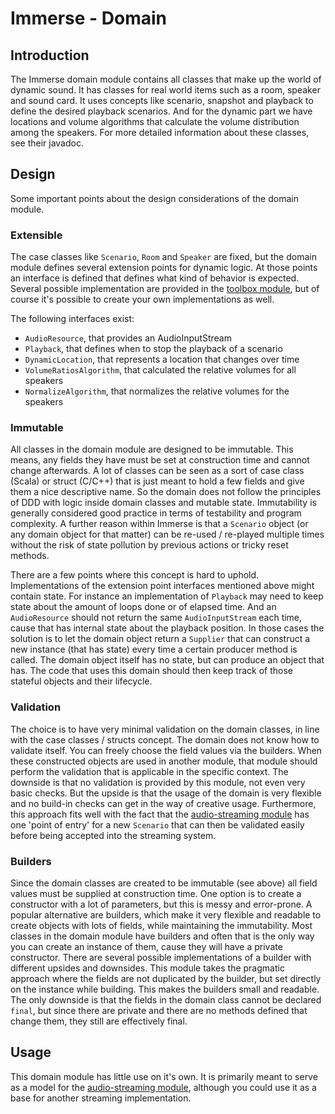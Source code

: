 # Immerse - Domain

## Introduction

The Immerse domain module contains all classes that make up the world of dynamic sound. It has classes for real world items such as a room,
speaker and sound card. It uses concepts like scenario, snapshot and playback to define the desired playback scenarios. And for the dynamic part
we have locations and volume algorithms that calculate the volume distribution among the speakers. For more detailed information about these
classes, see their javadoc.

## Design

Some important points about the design considerations of the domain module.

### Extensible

The case classes like `Scenario`, `Room` and `Speaker` are fixed, but the domain module defines several extension points for dynamic logic.
At those points an interface is defined that defines what kind of behavior is expected. Several possible implementation are
provided in the [toolbox module](../toolbox/README.md), but of course it's possible to create your own implementations as well.

The following interfaces exist:
* `AudioResource`, that provides an AudioInputStream
* `Playback`, that defines when to stop the playback of a scenario
* `DynamicLocation`, that represents a location that changes over time
* `VolumeRatiosAlgorithm`, that calculated the relative volumes for all speakers
* `NormalizeAlgorithm`, that normalizes the relative volumes for the speakers

### Immutable

All classes in the domain module are designed to be immutable. This means, any fields they have must be set at construction time and
cannot change afterwards. A lot of classes can be seen as a sort of case class (Scala) or struct (C/C++) that is just meant to hold
a few fields and give them a nice descriptive name. So the domain does not follow the principles of DDD with logic inside domain
classes and mutable state. Immutability is generally considered good practice in terms of testability and program complexity.
A further reason within Immerse is that a `Scenario` object (or any domain object for that matter) can be re-used / re-played multiple
times without the risk of state pollution by previous actions or tricky reset methods.

There are a few points where this concept is hard to uphold. Implementations of the extension point interfaces mentioned above might contain state.
For instance an implementation of `Playback` may need to keep state about the amount of loops done or of elapsed time.
And an `AudioResource` should not return the same `AudioInputStream` each time, cause
that has internal state about the playback position. In those cases the solution is to let the domain object return a `Supplier` that
can construct a new instance (that has state) every time a certain producer method is called. The domain object itself has no state,
but can produce an object that has. The code that uses this domain should then keep track of those stateful objects and their lifecycle.

### Validation

The choice is to have very minimal validation on the domain classes, in line with the case classes / structs concept. The domain does not
know how to validate itself. You can freely choose the field values via the builders. When these constructed objects are used in another module,
that module should perform the validation that is applicable in the specific context. The downside is that no validation is provided by this module,
not even very basic checks. But the upside is that the usage of the domain is very flexible and no build-in checks can get in the way of creative usage.
Furthermore, this approach fits well with the fact that the [audio-streaming module](../audio-streaming/README.md) 
has one 'point of entry' for a new `Scenario` that can then be validated easily before being accepted into the streaming system.

### Builders

Since the domain classes are created to be immutable (see above) all field values must be supplied at construction time. One option is to create
a constructor with a lot of parameters, but this is messy and error-prone. A popular alternative are builders, which make it very flexible and readable
to create objects with lots of fields, while maintaining the immutability. Most classes in the domain module have builders and often that is the only way
you can create an instance of them, cause they will have a private constructor. There are several possible implementations of a builder with different
upsides and downsides. This module takes the pragmatic approach where the fields are not duplicated by the builder, but set directly on the instance while building.
This makes the builders small and readable. The only downside is that the fields in the domain class cannot be declared `final`, but since there are private and
there are no methods defined that change them, they still are effectively final.  

## Usage

This domain module has little use on it's own. It is primarily meant to serve as a model for the [audio-streaming module](../audio-streaming/README.md),
although you could use it as a base for another streaming implementation.
